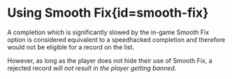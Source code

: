<div class='panel fade js-scroll-anim' data-anim='fade'>

# Using Smooth Fix{id=smooth-fix}

A completion which is significantly slowed by the in-game Smooth Fix option is considered equivalent to a speedhacked completion and therefore would not be eligible for a record on the list. 

However, as long as the player does not hide their use of Smooth Fix, a rejected record *will not result in the player getting banned*.

</div>
